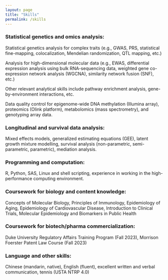 ```yaml
---
layout: page
title: "Skills"
permalink: /skills
---
```


### Statistical genetics and omics analysis: 
Statistical genetics analysis for complex traits (e.g., GWAS, PRS, statistical fine-mapping, colocalization, Mendelian randomization, QTL mapping, etc.) 

Analysis for high-dimensional molecular data (e.g., EWAS, differential expression analysis using bulk RNA-sequencing data, weighted gene co-expression network analysis (WGCNA), similarity network fusion (SNF), etc.)

Other relevant analytical skills include pathway enrichment analysis, gene-by-environment interactions, etc.

Data quality control for epigenome-wide DNA methylation (Illumina array), proteomics (Olink platform), metabolomics (mass spectrometry), and genotyping array data.  

### Longitudinal and survival data analysis:
Mixed effects models, generalized estimating equations (GEE), latent growth mixture modelling, survival analysis (non-parametric, semi-parametric, parametric), mediation analysis.

### Programming and computation:
R, Python, SAS, Linux and shell scripting, experience in working in the high-performance computing environment.

### Coursework for biology and content knowledge:
Concepts of Molecular Biology, Principles of Immunology, Epidemiology of Aging, Epidemiology of Cardiovascular Disease, Introduction to Clinical Trials, Molecular Epidemiology and Biomarkers in Public Health

### Coursework for biotech/pharma commercialization:
Duke University Regulatory Affairs Training Program (Fall 2023), Morrison Foerster Patent Law Course (Fall 2023)

### Language and other skills:
Chinese (mandarin, native), English (fluent), excellent written and verbal communication, tennis (USTA NTRP 4.0)
